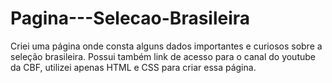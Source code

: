 # Pagina---Selecao-Brasileira
Criei uma página onde consta alguns dados importantes e curiosos sobre a seleção brasileira. Possui também link de acesso para o canal do youtube da CBF, utilizei apenas HTML e CSS para criar essa página.
